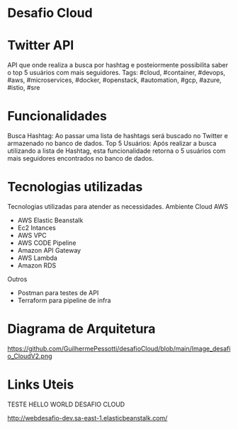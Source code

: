 # Desafio Cloud

# Twitter API

API que onde realiza a busca por hashtag e posteiormente possibilita saber o top 5 usuários com mais seguidores.
Tags:
#cloud, #container, #devops, #aws, #microservices, #docker, #openstack, #automation, #gcp, #azure, #istio, #sre

# Funcionalidades

Busca Hashtag: Ao passar uma lista de hashtags será buscado no Twitter e armazenado no banco de dados.
Top 5 Usuários: Após realizar a busca utilizando a lista de Hashtag, esta funcionalidade retorna o 5 usuários com mais seguidores encontrados no banco de dados.

# Tecnologias utilizadas

Tecnologias utilizadas para atender as necessidades.
Ambiente Cloud AWS
- AWS Elastic Beanstalk
- Ec2 Intances
- AWS VPC
- AWS CODE Pipeline
- Amazon API Gateway
- AWS Lambda
- Amazon RDS

Outros
- Postman para testes de API
- Terraform para pipeline de infra

# Diagrama de Arquitetura
https://github.com/GuilhermePessotti/desafioCloud/blob/main/Image_desafio_CloudV2.png

# Links Uteis

TESTE HELLO WORLD DESAFIO CLOUD

http://webdesafio-dev.sa-east-1.elasticbeanstalk.com/
